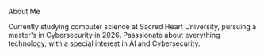 About Me

Currently studying computer science at Sacred Heart University, pursuing a master's in Cybersecurity in 2026. 
Passsionate about everything technology, with a special interest in AI and Cybersecurity. 


